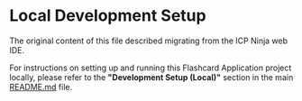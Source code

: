# Local Development Setup

The original content of this file described migrating from the ICP Ninja web IDE.

For instructions on setting up and running this Flashcard Application project locally, please refer to the **"Development Setup (Local)"** section in the main [README.md](README.md) file.